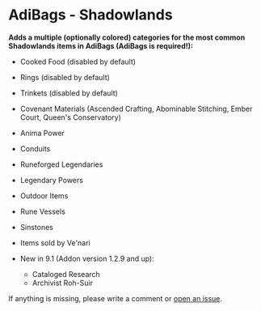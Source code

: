 # AdiBags - Shadowlands

**Adds a multiple (optionally colored) categories for the most common Shadowlands items in AdiBags (AdiBags is required!):**

* Cooked Food (disabled by default)
* Rings (disabled by default)
* Trinkets (disabled by default)
* Covenant Materials (Ascended Crafting, Abominable Stitching, Ember Court, Queen's Conservatory)
* Anima Power
* Conduits
* Runeforged Legendaries
* Legendary Powers
* Outdoor Items
* Rune Vessels
* Sinstones
* Items sold by Ve'nari

* New in 9.1 (Addon version 1.2.9 and up): 
    * Cataloged Research
    * Archivist Roh-Suir

If anything is missing, please write a comment or [open an issue](https://github.com/Zottelchen/adibags-shadowlands/issues).
